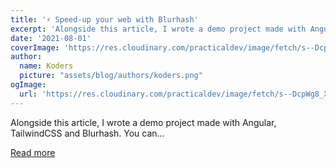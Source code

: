 ```yaml
---
title: '⚡ Speed-up your web with Blurhash'
excerpt: 'Alongside this article, I wrote a demo project made with Angular, TailwindCSS and Blurhash. You can...'
date: '2021-08-01'
coverImage: 'https://res.cloudinary.com/practicaldev/image/fetch/s--DcpWg8_X--/c_imagga_scale,f_auto,fl_progressive,h_420,q_auto,w_1000/https://dev-to-uploads.s3.amazonaws.com/uploads/articles/ue1ktcp51x9uh46ropdh.png'
author:
  name: Koders
  picture: "assets/blog/authors/koders.png"
ogImage:
  url: 'https://res.cloudinary.com/practicaldev/image/fetch/s--DcpWg8_X--/c_imagga_scale,f_auto,fl_progressive,h_420,q_auto,w_1000/https://dev-to-uploads.s3.amazonaws.com/uploads/articles/ue1ktcp51x9uh46ropdh.png'
---
```


Alongside this article, I wrote a demo project made with Angular, TailwindCSS and Blurhash. You can...

[Read more](https://dev.to/meldiron/speed-up-your-web-with-blurhash-3mi8)
